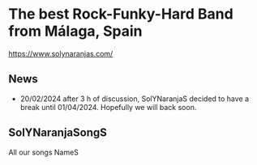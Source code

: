 # The best Rock-Funky-Hard Band from Málaga, Spain
https://www.solynaranjas.com/

## News 
- 20/02/2024 after 3 h of discussion, SolYNaranjaS decided to have a break until 01/04/2024. Hopefully we will back soon.

## SolYNaranjaSongS
All our songs NameS
